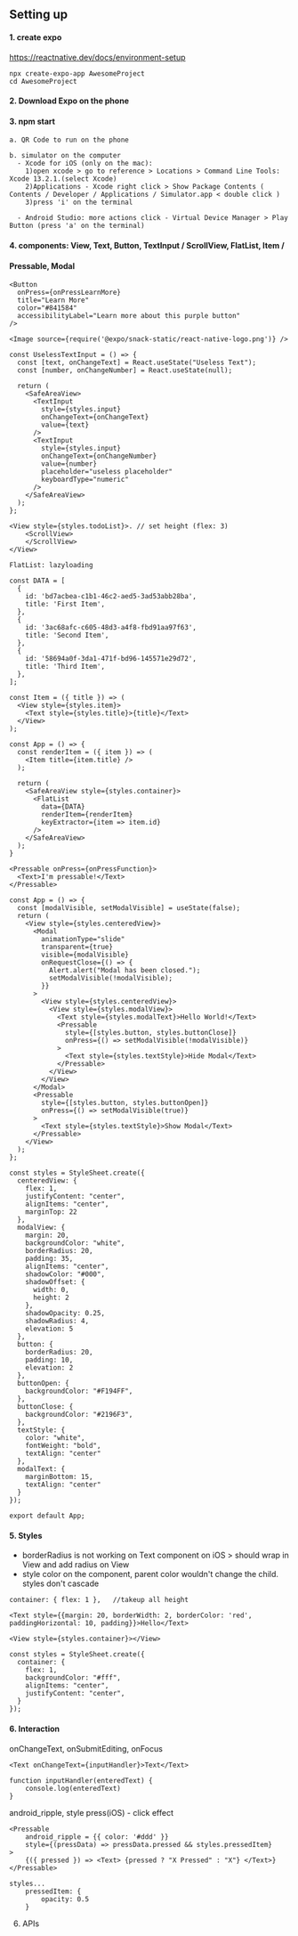 ## Setting up

#### 1. create expo
https://reactnative.dev/docs/environment-setup

```
npx create-expo-app AwesomeProject
cd AwesomeProject
```

#### 2. Download Expo on the phone

#### 3. npm start 
    a. QR Code to run on the phone

    b. simulator on the computer
      - Xcode for iOS (only on the mac): 
        1)open xcode > go to reference > Locations > Command Line Tools: Xcode 13.2.1.(select Xcode)
        2)Applications - Xcode right click > Show Package Contents ( Contents / Developer / Applications / Simulator.app < double click )
        3)press 'i' on the terminal
        
      - Android Studio: more actions click - Virtual Device Manager > Play Button (press 'a' on the terminal)

#### 4. components: View, Text, Button, TextInput / ScrollView, FlatList, Item / 
####     Pressable, Modal
```
<Button
  onPress={onPressLearnMore}
  title="Learn More"
  color="#841584"
  accessibilityLabel="Learn more about this purple button"
/>

<Image source={require('@expo/snack-static/react-native-logo.png')} />
```
```
const UselessTextInput = () => {
  const [text, onChangeText] = React.useState("Useless Text");
  const [number, onChangeNumber] = React.useState(null);

  return (
    <SafeAreaView>
      <TextInput
        style={styles.input}
        onChangeText={onChangeText}
        value={text}
      />
      <TextInput
        style={styles.input}
        onChangeText={onChangeNumber}
        value={number}
        placeholder="useless placeholder"
        keyboardType="numeric"
      />
    </SafeAreaView>
  );
};
```
```
<View style={styles.todoList}>. // set height (flex: 3)
    <ScrollView>        
    </ScrollView>
</View>
```
```
FlatList: lazyloading

const DATA = [
  {
    id: 'bd7acbea-c1b1-46c2-aed5-3ad53abb28ba',
    title: 'First Item',
  },
  {
    id: '3ac68afc-c605-48d3-a4f8-fbd91aa97f63',
    title: 'Second Item',
  },
  {
    id: '58694a0f-3da1-471f-bd96-145571e29d72',
    title: 'Third Item',
  },
];

const Item = ({ title }) => (
  <View style={styles.item}>
    <Text style={styles.title}>{title}</Text>
  </View>
);

const App = () => {
  const renderItem = ({ item }) => (
    <Item title={item.title} />
  );

  return (
    <SafeAreaView style={styles.container}>
      <FlatList
        data={DATA}
        renderItem={renderItem}
        keyExtractor={item => item.id}
      />
    </SafeAreaView>
  );
}
```
```
<Pressable onPress={onPressFunction}>
  <Text>I'm pressable!</Text>
</Pressable>
```
```
const App = () => {
  const [modalVisible, setModalVisible] = useState(false);
  return (
    <View style={styles.centeredView}>
      <Modal
        animationType="slide"
        transparent={true}
        visible={modalVisible}
        onRequestClose={() => {
          Alert.alert("Modal has been closed.");
          setModalVisible(!modalVisible);
        }}
      >
        <View style={styles.centeredView}>
          <View style={styles.modalView}>
            <Text style={styles.modalText}>Hello World!</Text>
            <Pressable
              style={[styles.button, styles.buttonClose]}
              onPress={() => setModalVisible(!modalVisible)}
            >
              <Text style={styles.textStyle}>Hide Modal</Text>
            </Pressable>
          </View>
        </View>
      </Modal>
      <Pressable
        style={[styles.button, styles.buttonOpen]}
        onPress={() => setModalVisible(true)}
      >
        <Text style={styles.textStyle}>Show Modal</Text>
      </Pressable>
    </View>
  );
};

const styles = StyleSheet.create({
  centeredView: {
    flex: 1,
    justifyContent: "center",
    alignItems: "center",
    marginTop: 22
  },
  modalView: {
    margin: 20,
    backgroundColor: "white",
    borderRadius: 20,
    padding: 35,
    alignItems: "center",
    shadowColor: "#000",
    shadowOffset: {
      width: 0,
      height: 2
    },
    shadowOpacity: 0.25,
    shadowRadius: 4,
    elevation: 5
  },
  button: {
    borderRadius: 20,
    padding: 10,
    elevation: 2
  },
  buttonOpen: {
    backgroundColor: "#F194FF",
  },
  buttonClose: {
    backgroundColor: "#2196F3",
  },
  textStyle: {
    color: "white",
    fontWeight: "bold",
    textAlign: "center"
  },
  modalText: {
    marginBottom: 15,
    textAlign: "center"
  }
});

export default App;
```

#### 5. Styles

* borderRadius is not working on Text component on iOS > should wrap in View and add radius on View
* style color on the component, parent color wouldn't change the child. styles don't cascade

```
container: { flex: 1 },   //takeup all height
```
```
<Text style={{margin: 20, borderWidth: 2, borderColor: 'red', paddingHorizontal: 10, padding}}>Hello</Text>
```
```
<View style={styles.container}></View>

const styles = StyleSheet.create({
  container: {
    flex: 1,
    backgroundColor: "#fff",
    alignItems: "center",
    justifyContent: "center",
  }
});

```

#### 6. Interaction

onChangeText, onSubmitEditing, onFocus

```
<Text onChangeText={inputHandler}>Text</Text>

function inputHandler(enteredText) {
    console.log(enteredText)
}
```
android_ripple, style press(iOS) - click effect
```
<Pressable
    android_ripple = {{ color: '#ddd' }}
    style={(pressData) => pressData.pressed && styles.pressedItem}
>
    {({ pressed }) => <Text> {pressed ? "X Pressed" : "X"} </Text>}
</Pressable>

styles...
    pressedItem: {
        opacity: 0.5
    }

```
6. APIs



